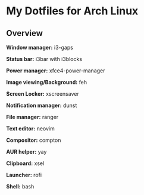 # My Dotfiles for Arch Linux
## **Overview**

**Window manager:** i3-gaps

**Status bar:** i3bar with i3blocks

**Power manager:** xfce4-power-manager

**Image viewing/Background:** feh

**Screen Locker:** xscreensaver

**Notification manager:** dunst

**File manager:** ranger

**Text editor:** neovim

**Compositor:** compton  

**AUR helper:** yay

**Clipboard:** xsel

**Launcher:** rofi

**Shell:** bash 
